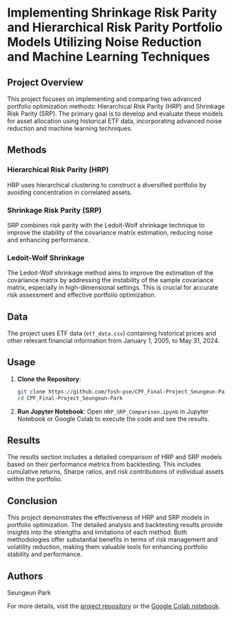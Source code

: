 # Implementing Shrinkage Risk Parity and Hierarchical Risk Parity Portfolio Models Utilizing Noise Reduction and Machine Learning Techniques

## Project Overview
This project focuses on implementing and comparing two advanced portfolio optimization methods: Hierarchical Risk Parity (HRP) and Shrinkage Risk Parity (SRP). The primary goal is to develop and evaluate these models for asset allocation using historical ETF data, incorporating advanced noise reduction and machine learning techniques.

## Methods
### Hierarchical Risk Parity (HRP)
HRP uses hierarchical clustering to construct a diversified portfolio by avoiding concentration in correlated assets.

### Shrinkage Risk Parity (SRP)
SRP combines risk parity with the Ledoit-Wolf shrinkage technique to improve the stability of the covariance matrix estimation, reducing noise and enhancing performance.

### Ledoit-Wolf Shrinkage
The Ledoit-Wolf shrinkage method aims to improve the estimation of the covariance matrix by addressing the instability of the sample covariance matrix, especially in high-dimensional settings. This is crucial for accurate risk assessment and effective portfolio optimization.


## Data
The project uses ETF data (`etf_data.csv`) containing historical prices and other relevant financial information from January 1, 2005, to May 31, 2024.

## Usage
1. **Clone the Repository**:
   ```bash
   git clone https://github.com/fosh-pse/CPF_Final-Project_Seungeun-Park.git
   cd CPF_Final-Project_Seungeun-Park
   ```

2. **Run Jupyter Notebook**:
   Open `HRP_SRP_Comparison.ipynb` in Jupyter Notebook or Google Colab to execute the code and see the results.

## Results
The results section includes a detailed comparison of HRP and SRP models based on their performance metrics from backtesting. This includes cumulative returns, Sharpe ratios, and risk contributions of individual assets within the portfolio.

## Conclusion
This project demonstrates the effectiveness of HRP and SRP models in portfolio optimization. The detailed analysis and backtesting results provide insights into the strengths and limitations of each method. Both methodologies offer substantial benefits in terms of risk management and volatility reduction, making them valuable tools for enhancing portfolio stability and performance.

## Authors
Seungeun Park

For more details, visit the [project repository](https://github.com/fosh-pse/CPF_Final-Project_Seungeun-Park) or the [Google Colab notebook](https://colab.research.google.com/drive/1trekj0sjzcWNIqxPw6X_awDXmudX3CHh#scrollTo=579cc4ac-887a-49aa-9cf1-968cb4dc0055).
